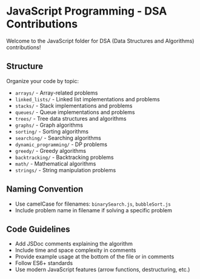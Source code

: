 # JavaScript Programming - DSA Contributions

Welcome to the JavaScript folder for DSA (Data Structures and Algorithms) contributions!

## Structure

Organize your code by topic:
- `arrays/` - Array-related problems
- `linked_lists/` - Linked list implementations and problems
- `stacks/` - Stack implementations and problems
- `queues/` - Queue implementations and problems
- `trees/` - Tree data structures and algorithms
- `graphs/` - Graph algorithms
- `sorting/` - Sorting algorithms
- `searching/` - Searching algorithms
- `dynamic_programming/` - DP problems
- `greedy/` - Greedy algorithms
- `backtracking/` - Backtracking problems
- `math/` - Mathematical algorithms
- `strings/` - String manipulation problems

## Naming Convention

- Use camelCase for filenames: `binarySearch.js`, `bubbleSort.js`
- Include problem name in filename if solving a specific problem

## Code Guidelines

- Add JSDoc comments explaining the algorithm
- Include time and space complexity in comments
- Provide example usage at the bottom of the file or in comments
- Follow ES6+ standards
- Use modern JavaScript features (arrow functions, destructuring, etc.)
